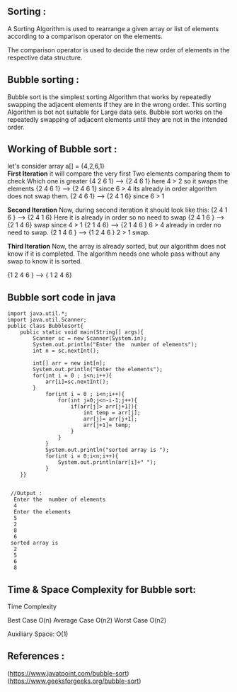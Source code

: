 ## Sorting :
A Sorting Algorithm is used to rearrange a given array or list of elements according to a comparison operator on the elements. 

The comparison operator is used to decide the new order of elements in the respective data structure.

## Bubble sorting :
Bubble sort is the simplest sorting Algorithm that works by repeatedly swapping the adjacent elements if they are in the wrong order. This sorting Algorithm is bot not suitable for Large data sets.
Bubble sort works on the repeatedly swapping of adjacent elements until they are not in the intended order. 

## Working of Bubble sort :
let's consider array a[] = {4,2,6,1}
<br>
**First Iteration** 
it will compare the very first Two elements comparing them to check Which one is greater
{4 2 6 1} --> {2 4 6 1} here 4 > 2 so it swaps the elements
{2 4 6 1} --> {2 4 6 1} since 6 > 4 its already in order algorithm does not swap them.
{2 4 6 1} --> {2 4 1 6} since 6 > 1 


**Second Iteration** 
Now, during second iteration it should look like this:
{2 4 1 6 } --> {2 4 1 6} Here it is already in order so no need to swap
{2 4 1 6 } --> {2 1 4 6} swap since 4 > 1
{2 1 4 6} --> {2 1 4 6 } 6 > 4 already in order no need to swap.
{2 1 4 6 } --> {1 2 4 6 } 2 > 1 swap.

**Third Iteration**
Now, the array is already sorted, but our algorithm does not know if it is completed.
The algorithm needs one whole pass without any swap to know it is sorted.

{1 2 4 6 } --> { 1 2 4 6}

## Bubble sort code in java
```
import java.util.*;
import java.util.Scanner;
public class Bubblesort{
    public static void main(String[] args){
        Scanner sc = new Scanner(System.in);
        System.out.println("Enter the  number of elements");
        int n = sc.nextInt();
        
        int[] arr = new int[n];
        System.out.println("Enter the elements");
        for(int i = 0 ; i<n;i++){
            arr[i]=sc.nextInt();
        }
            for(int i = 0 ; i<n;i++){
                for(int j=0;j<n-i-1;j++){
                    if(arr[j]> arr[j+1]){
                        int temp = arr[j];
                        arr[j]= arr[j+1];
                        arr[j+1]= temp;
                    }
                }
            }
            System.out.println("sorted array is ");
            for(int i = 0;i<n;i++){
                System.out.println(arr[i]+" ");
            }
    }}     
        

 //Output :
  Enter the  number of elements
  4
  Enter the elements
  5
  2
  8
  6
 sorted array is
  2
  5
  6
  8
```
## Time & Space Complexity for Bubble sort:
Time Complexity

Best Case	O(n)
Average Case	O(n2)
Worst Case	O(n2)

Auxiliary Space: O(1)

## References :
(https://www.javatpoint.com/bubble-sort)
(https://www.geeksforgeeks.org/bubble-sort)
